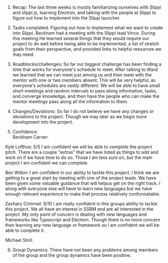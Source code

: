 1) Recap: The last three weeks is mostly familiarizing ourselves with Slippi and slippi.js, learning Electron,
and talking with the people at Slippi to figure out how to implement into the Slippi launcher.  

  
2) Tasks completed: Figuring out how to implement what we want to create into Slippi. Beckham had a meeting
with the Slippi lead Vince. During this meeting He learned several things that they would require our project
to do well before being able to be implemented, a list of stretch goals from their perspective, and provided
links to helpful resources we may need.  

   
3) Roadblocks/challenges: So far our biggest challenge has been finding a time that works for everyone's
schedule to meet. After talking to Ward we learned that we can meet just among us and then meet with the
mentor with one or two members absent. This will be very helpful, as everyone's schedules are vastly
different. We will be able to have small short meetings and random intervals to pass along information,
tasks, and converge knowledge, and then have the people who can make the mentor meetings pass along all
the information to them.  

  
4) Changes/Deviations: So far I do not believe we have any changes or deviations to the project. Though we
may later as we begin more development into the project.  

 
5) Confidence:  
  Beckham Carver:   
  
  Kyle Lofthus: 5/5 I am confident we will be able to complete the project pitch. There are a couple "extras" 
  that we have listed as things to add and work on if we have time to do so. Those I am less sure on, but the 
  main project I am confident we can complete.      
  
  Ben Wilkin: I am confident in our ability to tackle this project. I think we are getting to a great start by 
  meeting with one of the project leads. We have been given some valuable guidance that will helpus get on the 
  right track. I along with everyone else will have to learn new languages but we have enough relevant experience
  to make that process relatively conformatable.  
  
  Zachary Crimmel:  9/10 I am really confident in this groups ability to tackle this project. We all have an 
  interest in SSBM and are all interested in the project. My only point of concern is dealing with new languages 
  and frameworks like Typescript and Electron. Though there is no more concern	than learning any new language or 
  framework so I am confident we will be able to complete it.  
  
  Michael Stoll:    

   
6) Group Dynamics: There have not been any problems among members of the group and the group dynamics have
been positive.
